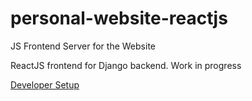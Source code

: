# personal-website-reactjs
JS Frontend Server for the Website

ReactJS frontend for Django backend. Work in progress

[Developer Setup](Dev_Setup.md)